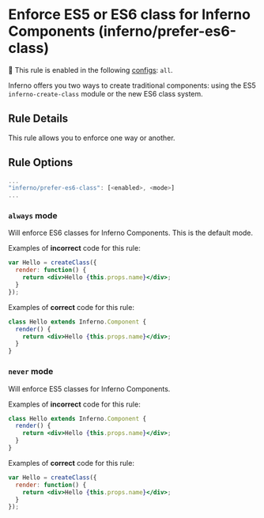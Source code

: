 # Enforce ES5 or ES6 class for Inferno Components (inferno/prefer-es6-class)

💼 This rule is enabled in the following [configs](https://github.com/infernojs/eslint-plugin-inferno#shareable-configurations): `all`.

Inferno offers you two ways to create traditional components: using the ES5 `inferno-create-class` module or the new ES6 class system.

## Rule Details

This rule allows you to enforce one way or another.

## Rule Options

```js
...
"inferno/prefer-es6-class": [<enabled>, <mode>]
...
```

### `always` mode

Will enforce ES6 classes for Inferno Components. This is the default mode.

Examples of **incorrect** code for this rule:

```jsx
var Hello = createClass({
  render: function() {
    return <div>Hello {this.props.name}</div>;
  }
});
```

Examples of **correct** code for this rule:

```jsx
class Hello extends Inferno.Component {
  render() {
    return <div>Hello {this.props.name}</div>;
  }
}
```

### `never` mode

Will enforce ES5 classes for Inferno Components.

Examples of **incorrect** code for this rule:

```jsx
class Hello extends Inferno.Component {
  render() {
    return <div>Hello {this.props.name}</div>;
  }
}
```

Examples of **correct** code for this rule:

```jsx
var Hello = createClass({
  render: function() {
    return <div>Hello {this.props.name}</div>;
  }
});
```
